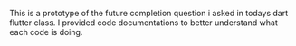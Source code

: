 This is a prototype of the future completion question i asked in todays dart flutter class. I provided code documentations to better understand what each code is doing.
